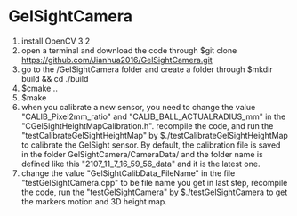 # GelSightCamera
1. install OpenCV 3.2
2. open a terminal and download the code through $git clone https://github.com/Jianhua2016/GelSightCamera.git
3. go to the /GelSightCamera folder and create a folder through $mkdir build && cd ./build
4. $cmake ..
5. $make
6. when you calibrate a new sensor, you need to change the value "CALIB_Pixel2mm_ratio" and "CALIB_BALL_ACTUALRADIUS_mm" in the "CGelSightHeightMapCalibration.h". recompile the code, and run the "testCalibrateGelSightHeightMap" by $./testCalibrateGelSightHeightMap to calibrate the GelSight sensor. By default, the calibration file is saved in the folder GelSightCamera/CameraData/ and the folder name is defined like this "2107_11_7_16_59_56_data" and it is the latest one.
7. change the value "GelSightCalibData_FileName" in the file "testGelSightCamera.cpp" to be file name you get in last step, recompile the code, run the "testGelSightCamera" by $./testGelSightCamera to get the markers motion and 3D height map.

